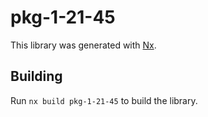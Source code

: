 # pkg-1-21-45

This library was generated with [Nx](https://nx.dev).

## Building

Run `nx build pkg-1-21-45` to build the library.
